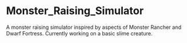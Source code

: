 # Monster_Raising_Simulator

A monster raising simulator inspired by aspects of Monster Rancher and Dwarf Fortress.
Currently working on a basic slime creature.
